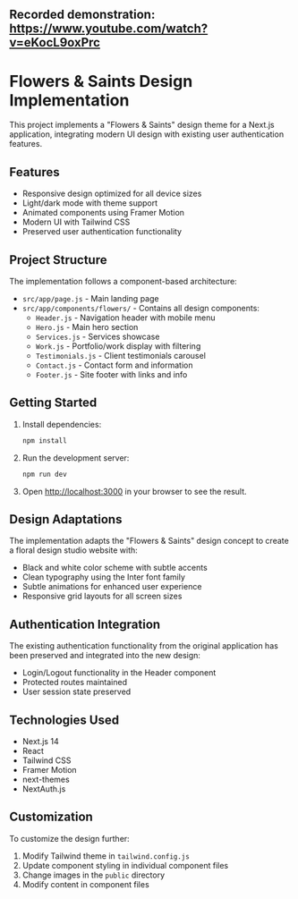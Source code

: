 ## Recorded demonstration: https://www.youtube.com/watch?v=eKocL9oxPrc

# Flowers & Saints Design Implementation

This project implements a "Flowers & Saints" design theme for a Next.js application, integrating modern UI design with existing user authentication features.

## Features

- Responsive design optimized for all device sizes
- Light/dark mode with theme support
- Animated components using Framer Motion
- Modern UI with Tailwind CSS
- Preserved user authentication functionality

## Project Structure

The implementation follows a component-based architecture:

- `src/app/page.js` - Main landing page
- `src/app/components/flowers/` - Contains all design components:
  - `Header.js` - Navigation header with mobile menu
  - `Hero.js` - Main hero section
  - `Services.js` - Services showcase
  - `Work.js` - Portfolio/work display with filtering
  - `Testimonials.js` - Client testimonials carousel
  - `Contact.js` - Contact form and information
  - `Footer.js` - Site footer with links and info

## Getting Started

1. Install dependencies:
   ```bash
   npm install
   ```

2. Run the development server:
   ```bash
   npm run dev
   ```

3. Open [http://localhost:3000](http://localhost:3000) in your browser to see the result.

## Design Adaptations

The implementation adapts the "Flowers & Saints" design concept to create a floral design studio website with:

- Black and white color scheme with subtle accents
- Clean typography using the Inter font family
- Subtle animations for enhanced user experience
- Responsive grid layouts for all screen sizes

## Authentication Integration

The existing authentication functionality from the original application has been preserved and integrated into the new design:

- Login/Logout functionality in the Header component
- Protected routes maintained
- User session state preserved

## Technologies Used

- Next.js 14
- React
- Tailwind CSS
- Framer Motion
- next-themes
- NextAuth.js

## Customization

To customize the design further:

1. Modify Tailwind theme in `tailwind.config.js`
2. Update component styling in individual component files
3. Change images in the `public` directory
4. Modify content in component files
